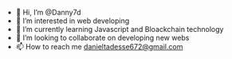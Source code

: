 - 👋 Hi, I’m @Danny7d
- 👀 I’m interested in web developing
- 🌱 I’m currently learning Javascript and Bloackchain technology
- 💞️ I’m looking to collaborate on developing new webs
- 📫 How to reach me danieltadesse672@gmail.com

<!---
Danny7d/Danny7d is a ✨ special ✨ repository because its `README.md` (this file) appears on your GitHub profile.
You can click the Preview link to take a look at your changes.
--->
